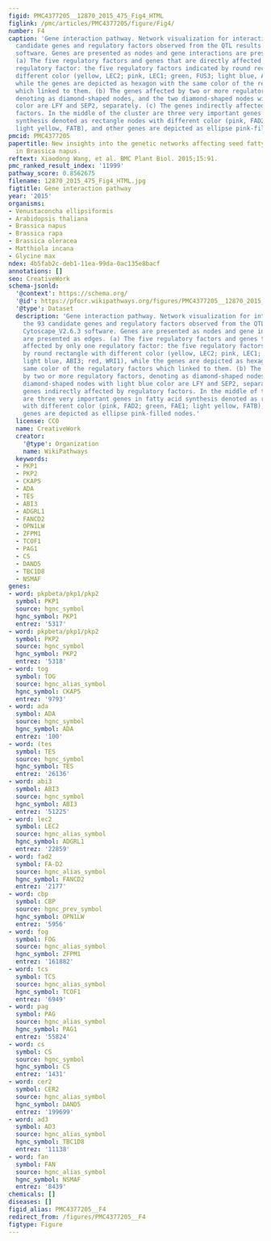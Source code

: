 ```yaml
---
figid: PMC4377205__12870_2015_475_Fig4_HTML
figlink: /pmc/articles/PMC4377205/figure/Fig4/
number: F4
caption: 'Gene interaction pathway. Network visualization for interaction of the 93
  candidate genes and regulatory factors observed from the QTL results using Cytoscape_V2.6.3
  software. Genes are presented as nodes and gene interactions are presented as edges.
  (a) The five regulatory factors and genes that are directly affected by only one
  regulatory factor: the five regulatory factors indicated by round rectangle with
  different color (yellow, LEC2; pink, LEC1; green, FUS3; light blue, ABI3; red, WRI1),
  while the genes are depicted as hexagon with the same color of the regulatory factors
  which linked to them. (b) The genes affected by two or more regulatory factors,
  denoting as diamond-shaped nodes, and the two diamond-shaped nodes with light blue
  color are LFY and SEP2, separately. (c) The genes indirectly affected by regulatory
  factors. In the middle of the cluster are three very important genes in fatty acid
  synthesis denoted as rectangle nodes with different color (pink, FAD2; green, FAE1;
  light yellow, FATB), and other genes are depicted as ellipse pink-filled nodes.'
pmcid: PMC4377205
papertitle: New insights into the genetic networks affecting seed fatty acid concentrations
  in Brassica napus.
reftext: Xiaodong Wang, et al. BMC Plant Biol. 2015;15:91.
pmc_ranked_result_index: '11999'
pathway_score: 0.8562675
filename: 12870_2015_475_Fig4_HTML.jpg
figtitle: Gene interaction pathway
year: '2015'
organisms:
- Venustaconcha ellipsiformis
- Arabidopsis thaliana
- Brassica napus
- Brassica rapa
- Brassica oleracea
- Matthiola incana
- Glycine max
ndex: 4b5fab2c-deb1-11ea-99da-0ac135e8bacf
annotations: []
seo: CreativeWork
schema-jsonld:
  '@context': https://schema.org/
  '@id': https://pfocr.wikipathways.org/figures/PMC4377205__12870_2015_475_Fig4_HTML.html
  '@type': Dataset
  description: 'Gene interaction pathway. Network visualization for interaction of
    the 93 candidate genes and regulatory factors observed from the QTL results using
    Cytoscape_V2.6.3 software. Genes are presented as nodes and gene interactions
    are presented as edges. (a) The five regulatory factors and genes that are directly
    affected by only one regulatory factor: the five regulatory factors indicated
    by round rectangle with different color (yellow, LEC2; pink, LEC1; green, FUS3;
    light blue, ABI3; red, WRI1), while the genes are depicted as hexagon with the
    same color of the regulatory factors which linked to them. (b) The genes affected
    by two or more regulatory factors, denoting as diamond-shaped nodes, and the two
    diamond-shaped nodes with light blue color are LFY and SEP2, separately. (c) The
    genes indirectly affected by regulatory factors. In the middle of the cluster
    are three very important genes in fatty acid synthesis denoted as rectangle nodes
    with different color (pink, FAD2; green, FAE1; light yellow, FATB), and other
    genes are depicted as ellipse pink-filled nodes.'
  license: CC0
  name: CreativeWork
  creator:
    '@type': Organization
    name: WikiPathways
  keywords:
  - PKP1
  - PKP2
  - CKAP5
  - ADA
  - TES
  - ABI3
  - ADGRL1
  - FANCD2
  - OPN1LW
  - ZFPM1
  - TCOF1
  - PAG1
  - CS
  - DAND5
  - TBC1D8
  - NSMAF
genes:
- word: pkpbeta/pkp1/pkp2
  symbol: PKP1
  source: hgnc_symbol
  hgnc_symbol: PKP1
  entrez: '5317'
- word: pkpbeta/pkp1/pkp2
  symbol: PKP2
  source: hgnc_symbol
  hgnc_symbol: PKP2
  entrez: '5318'
- word: tog
  symbol: TOG
  source: hgnc_alias_symbol
  hgnc_symbol: CKAP5
  entrez: '9793'
- word: ada
  symbol: ADA
  source: hgnc_symbol
  hgnc_symbol: ADA
  entrez: '100'
- word: (tes
  symbol: TES
  source: hgnc_symbol
  hgnc_symbol: TES
  entrez: '26136'
- word: abi3
  symbol: ABI3
  source: hgnc_symbol
  hgnc_symbol: ABI3
  entrez: '51225'
- word: lec2
  symbol: LEC2
  source: hgnc_alias_symbol
  hgnc_symbol: ADGRL1
  entrez: '22859'
- word: fad2
  symbol: FA-D2
  source: hgnc_alias_symbol
  hgnc_symbol: FANCD2
  entrez: '2177'
- word: cbp
  symbol: CBP
  source: hgnc_prev_symbol
  hgnc_symbol: OPN1LW
  entrez: '5956'
- word: fog
  symbol: FOG
  source: hgnc_alias_symbol
  hgnc_symbol: ZFPM1
  entrez: '161882'
- word: tcs
  symbol: TCS
  source: hgnc_alias_symbol
  hgnc_symbol: TCOF1
  entrez: '6949'
- word: pag
  symbol: PAG
  source: hgnc_alias_symbol
  hgnc_symbol: PAG1
  entrez: '55824'
- word: cs
  symbol: CS
  source: hgnc_symbol
  hgnc_symbol: CS
  entrez: '1431'
- word: cer2
  symbol: CER2
  source: hgnc_alias_symbol
  hgnc_symbol: DAND5
  entrez: '199699'
- word: ad3
  symbol: AD3
  source: hgnc_alias_symbol
  hgnc_symbol: TBC1D8
  entrez: '11138'
- word: fan
  symbol: FAN
  source: hgnc_alias_symbol
  hgnc_symbol: NSMAF
  entrez: '8439'
chemicals: []
diseases: []
figid_alias: PMC4377205__F4
redirect_from: /figures/PMC4377205__F4
figtype: Figure
---
```

